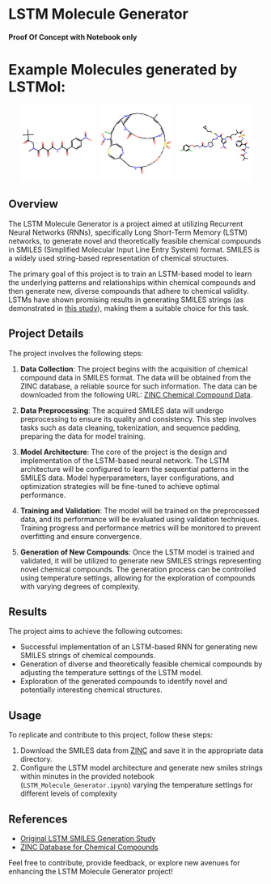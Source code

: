 # LSTM Molecule Generator

#### Proof Of Concept with Notebook only

# Example Molecules generated by LSTMol:

<div align="center">
  <img src="chem1.png" alt="Chem1" width="30%">
  <img src="chem3.png" alt="Chem3" width="30%">
  <img src="chem2.png" alt="Chem2" width="30%">
</div>

## Overview

The LSTM Molecule Generator is a project aimed at utilizing Recurrent Neural Networks (RNNs), specifically Long Short-Term Memory (LSTM) networks, to generate novel and theoretically feasible chemical compounds in SMILES (Simplified Molecular Input Line Entry System) format. SMILES is a widely used string-based representation of chemical structures.

The primary goal of this project is to train an LSTM-based model to learn the underlying patterns and relationships within chemical compounds and then generate new, diverse compounds that adhere to chemical validity. LSTMs have shown promising results in generating SMILES strings (as demonstrated in [this study](https://doi.org/10.1186/s13321-019-0393-0)), making them a suitable choice for this task.

## Project Details

The project involves the following steps:

1. **Data Collection**: The project begins with the acquisition of chemical compound data in SMILES format. The data will be obtained from the ZINC database, a reliable source for such information. The data can be downloaded from the following URL: [ZINC Chemical Compound Data](http://files.docking.org/2D/).

2. **Data Preprocessing**: The acquired SMILES data will undergo preprocessing to ensure its quality and consistency. This step involves tasks such as data cleaning, tokenization, and sequence padding, preparing the data for model training.

3. **Model Architecture**: The core of the project is the design and implementation of the LSTM-based neural network. The LSTM architecture will be configured to learn the sequential patterns in the SMILES data. Model hyperparameters, layer configurations, and optimization strategies will be fine-tuned to achieve optimal performance.

4. **Training and Validation**: The model will be trained on the preprocessed data, and its performance will be evaluated using validation techniques. Training progress and performance metrics will be monitored to prevent overfitting and ensure convergence.

5. **Generation of New Compounds**: Once the LSTM model is trained and validated, it will be utilized to generate new SMILES strings representing novel chemical compounds. The generation process can be controlled using temperature settings, allowing for the exploration of compounds with varying degrees of complexity.

## Results

The project aims to achieve the following outcomes:

- Successful implementation of an LSTM-based RNN for generating new SMILES strings of chemical compounds.
- Generation of diverse and theoretically feasible chemical compounds by adjusting the temperature settings of the LSTM model.
- Exploration of the generated compounds to identify novel and potentially interesting chemical structures.

## Usage

To replicate and contribute to this project, follow these steps:

1. Download the SMILES data from [ZINC](http://files.docking.org/2D/) and save it in the appropriate data directory.
2. Configure the LSTM model architecture and generate new smiles strings within minutes in the provided notebook (`LSTM_Molecule_Generator.ipynb`) varying the temperature settings for different levels of complexity

## References

- [Original LSTM SMILES Generation Study](https://doi.org/10.1186/s13321-019-0393-0)
- [ZINC Database for Chemical Compounds](http://files.docking.org/2D/)

Feel free to contribute, provide feedback, or explore new avenues for enhancing the LSTM Molecule Generator project!
